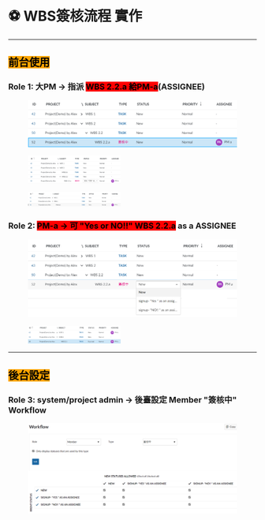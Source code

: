 # ⚽ WBS簽核流程 實作

***

## <mark style="background-color:orange;">前台使用</mark>

### Role 1: 大PM -> 指派 <mark style="background-color:red;">WBS 2.2.a 給PM-a</mark>(ASSIGNEE)

<figure><img src="../.gitbook/assets/image (12).png" alt=""><figcaption></figcaption></figure>

<figure><img src="../.gitbook/assets/image (8).png" alt="" width="188"><figcaption></figcaption></figure>

<figure><img src="../.gitbook/assets/image (10).png" alt="" width="188"><figcaption></figcaption></figure>

### Role 2: <mark style="background-color:red;">PM-a -> 可 "Yes or NO!!"  WBS 2.2.a</mark> as a ASSIGNEE

<figure><img src="../.gitbook/assets/image (9).png" alt=""><figcaption></figcaption></figure>

<figure><img src="../.gitbook/assets/image (2) (1) (1) (1) (1) (1) (1) (1) (1) (1) (1).png" alt="" width="188"><figcaption></figcaption></figure>

***

## <mark style="background-color:orange;">後台設定</mark>

### Role 3: system/project admin -> 後臺設定 Member "簽核中" Workflow

<figure><img src="../.gitbook/assets/image (2) (1) (1) (1) (1) (1) (1) (1) (1) (1).png" alt=""><figcaption></figcaption></figure>


